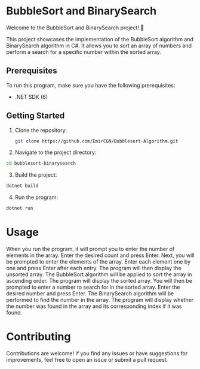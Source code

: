 # BubbleSort and BinarySearch

Welcome to the BubbleSort and BinarySearch project! 🚀

This project showcases the implementation of the BubbleSort algorithm and BinarySearch algorithm in C#. It allows you to sort an array of numbers and perform a search for a specific number within the sorted array.

## Prerequisites

To run this program, make sure you have the following prerequisites:

- .NET SDK (6)

## Getting Started

1. Clone the repository:

   ```bash
   git clone https://github.com/EmirCGN/Bubblesort-Algorithm.git
   ```
   
  
 2. Navigate to the project directory:
   ```bash
   cd bubblesort-binarysearch
   ```
  
 3. Build the project:
   ```bash
   dotnet build
   ```
  
 4. Run the program:
   ```bash
   dotnet run
  ```
  
 # Usage
When you run the program, it will prompt you to enter the number of elements in the array. Enter the desired count and press Enter. Next, you will be prompted to enter the elements of the array. Enter each element one by one and press Enter after each entry. The program will then display the unsorted array. The BubbleSort algorithm will be applied to sort the array in ascending order. The program will display the sorted array. You will then be prompted to enter a number to search for in the sorted array. Enter the desired number and press Enter. The BinarySearch algorithm will be performed to find the number in the array. The program will display whether the number was found in the array and its corresponding index if it was found.

# Contributing
Contributions are welcome! If you find any issues or have suggestions for improvements, feel free to open an issue or submit a pull request.
